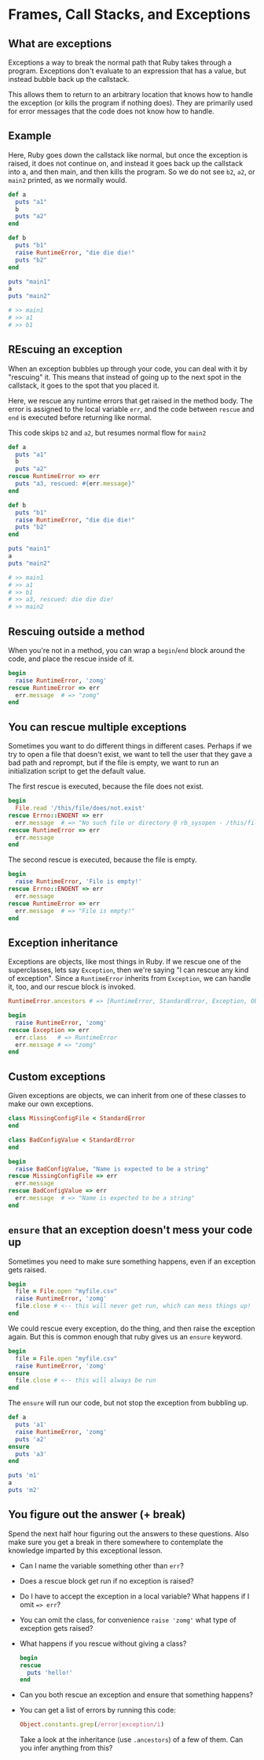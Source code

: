 Frames, Call Stacks, and Exceptions
===================================

What are exceptions
-------------------

Exceptions a way to break the normal path that Ruby takes through a program.
Exceptions don't evaluate to an expression that has a value, but instead bubble
back up the callstack.

This allows them to return to an arbitrary location that knows how to handle
the exception (or kills the program if nothing does). They are primarily used
for error messages that the code does not know how to handle.

Example
-------

Here, Ruby goes down the callstack like normal,
but once the exception is raised, it does not continue on,
and instead it goes back up the callstack into a, and then main,
and then kills the program. So we do not see `b2`, `a2`, or `main2` printed,
as we normally would.

```ruby
def a
  puts "a1"
  b
  puts "a2"
end

def b
  puts "b1"
  raise RuntimeError, "die die die!"
  puts "b2"
end

puts "main1"
a
puts "main2"

# >> main1
# >> a1
# >> b1
```


REscuing an exception
---------------------

When an exception bubbles up through your code, you can deal with it by "rescuing" it.
This means that instead of going up to the next spot in the callstack,
it goes to the spot that you placed it.

Here, we rescue any runtime errors that get raised in the method body.
The error is assigned to the local variable `err`, and the code between
`rescue` and `end` is executed before returning like normal.

This code skips `b2` and `a2`, but resumes normal flow for `main2`

```ruby
def a
  puts "a1"
  b
  puts "a2"
rescue RuntimeError => err
  puts "a3, rescued: #{err.message}"
end

def b
  puts "b1"
  raise RuntimeError, "die die die!"
  puts "b2"
end

puts "main1"
a
puts "main2"

# >> main1
# >> a1
# >> b1
# >> a3, rescued: die die die!
# >> main2
```

Rescuing outside a method
-------------------------

When you're not in a method, you can wrap a `begin`/`end` block around the code,
and place the rescue inside of it.

```ruby
begin
  raise RuntimeError, 'zomg'
rescue RuntimeError => err
  err.message  # => "zomg"
end
```


You can rescue multiple exceptions
----------------------------------

Sometimes you want to do different things in different cases.
Perhaps if we try to open a file that doesn't exist, we want to tell the user
that they gave a bad path and reprompt, but if the file is empty,
we want to run an initialization script to get the default value.

The first rescue is executed, because the file does not exist.

```ruby
begin
  File.read '/this/file/does/not.exist'
rescue Errno::ENOENT => err
  err.message  # => "No such file or directory @ rb_sysopen - /this/file/does/not.exist"
rescue RuntimeError => err
  err.message
end
```

The second rescue is executed, because the file is empty.

```ruby
begin
  raise RuntimeError, 'File is empty!'
rescue Errno::ENOENT => err
  err.message
rescue RuntimeError => err
  err.message  # => "File is empty!"
end
```


Exception inheritance
---------------------

Exceptions are objects, like most things in Ruby.
If we rescue one of the superclasses, lets say `Exception`,
then we're saying "I can rescue any kind of exception".
Since a `RuntimeError` inherits from `Exception`,
we can handle it, too, and our rescue block is invoked.


```ruby
RuntimeError.ancestors # => [RuntimeError, StandardError, Exception, Object, PP::ObjectMixin, Kernel, BasicObject]

begin
  raise RuntimeError, 'zomg'
rescue Exception => err
  err.class   # => RuntimeError
  err.message # => "zomg"
end
```


Custom exceptions
-----------------

Given exceptions are objects, we can inherit from one of these classes to make
our own exceptions.

```ruby
class MissingConfigFile < StandardError
end

class BadConfigValue < StandardError
end

begin
  raise BadConfigValue, "Name is expected to be a string"
rescue MissingConfigFile => err
  err.message
rescue BadConfigValue => err
  err.message  # => "Name is expected to be a string"
end
```


`ensure` that an exception doesn't mess your code up
----------------------------------------------------

Sometimes you need to make sure something happens, even if an exception gets raised.

```ruby
begin
  file = File.open "myfile.csv"
  raise RuntimeError, 'zomg'
  file.close # <-- this will never get run, which can mess things up!
end
```

We could rescue every exception, do the thing, and then raise the exception again.
But this is common enough that ruby gives us an `ensure` keyword.

```ruby
begin
  file = File.open "myfile.csv"
  raise RuntimeError, 'zomg'
ensure
  file.close # <-- this will always be run
end
```

The `ensure` will run our code, but not stop the exception from bubbling up.

```ruby
def a
  puts 'a1'
  raise RuntimeError, 'zomg'
  puts 'a2'
ensure
  puts 'a3'
end

puts 'm1'
a
puts 'm2'
```



You figure out the answer (+ break)
-----------------------------------

Spend the next half hour figuring out the answers to these questions.
Also make sure you get a break in there somewhere to contemplate the
knowledge imparted by this exceptional lesson.

* Can I name the variable something other than `err`?
* Does a rescue block get run if no exception is raised?
* Do I have to accept the exception in a local variable? What happens if I omit `=> err`?
* You can omit the class, for convenience `raise 'zomg'` what type of exception gets raised?
* What happens if you rescue without giving a class?

  ```ruby
  begin
  rescue
    puts 'hello!'
  end
  ```
* Can you both rescue an exception and ensure that something happens?
* You can get a list of errors by running this code:

  ```ruby
  Object.constants.grep(/error|exception/i)
  ```

  Take a look at the inheritance (use `.ancestors`) of a few of them.
  Can you infer anything from this?

